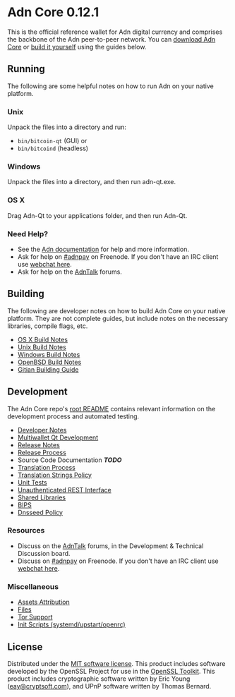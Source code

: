 Adn Core 0.12.1
=====================

This is the official reference wallet for Adn digital currency and comprises the backbone of the Adn peer-to-peer network. You can [download Adn Core](https://www.adn.org/downloads/) or [build it yourself](#building) using the guides below.

Running
---------------------
The following are some helpful notes on how to run Adn on your native platform.

### Unix

Unpack the files into a directory and run:

- `bin/bitcoin-qt` (GUI) or
- `bin/bitcoind` (headless)

### Windows

Unpack the files into a directory, and then run adn-qt.exe.

### OS X

Drag Adn-Qt to your applications folder, and then run Adn-Qt.

### Need Help?

* See the [Adn documentation](https://adnpay.atlassian.net/wiki/display/DOC)
for help and more information.
* Ask for help on [#adnpay](http://webchat.freenode.net?channels=adnpay) on Freenode. If you don't have an IRC client use [webchat here](http://webchat.freenode.net?channels=adnpay).
* Ask for help on the [AdnTalk](https://adntalk.org/) forums.

Building
---------------------
The following are developer notes on how to build Adn Core on your native platform. They are not complete guides, but include notes on the necessary libraries, compile flags, etc.

- [OS X Build Notes](build-osx.md)
- [Unix Build Notes](build-unix.md)
- [Windows Build Notes](build-windows.md)
- [OpenBSD Build Notes](build-openbsd.md)
- [Gitian Building Guide](gitian-building.md)

Development
---------------------
The Adn Core repo's [root README](/README.md) contains relevant information on the development process and automated testing.

- [Developer Notes](developer-notes.md)
- [Multiwallet Qt Development](multiwallet-qt.md)
- [Release Notes](release-notes.md)
- [Release Process](release-process.md)
- Source Code Documentation ***TODO***
- [Translation Process](translation_process.md)
- [Translation Strings Policy](translation_strings_policy.md)
- [Unit Tests](unit-tests.md)
- [Unauthenticated REST Interface](REST-interface.md)
- [Shared Libraries](shared-libraries.md)
- [BIPS](bips.md)
- [Dnsseed Policy](dnsseed-policy.md)

### Resources
* Discuss on the [AdnTalk](https://adntalk.org/) forums, in the Development & Technical Discussion board.
* Discuss on [#adnpay](http://webchat.freenode.net/?channels=adnpay) on Freenode. If you don't have an IRC client use [webchat here](http://webchat.freenode.net/?channels=adnpay).

### Miscellaneous
- [Assets Attribution](assets-attribution.md)
- [Files](files.md)
- [Tor Support](tor.md)
- [Init Scripts (systemd/upstart/openrc)](init.md)

License
---------------------
Distributed under the [MIT software license](http://www.opensource.org/licenses/mit-license.php).
This product includes software developed by the OpenSSL Project for use in the [OpenSSL Toolkit](https://www.openssl.org/). This product includes
cryptographic software written by Eric Young ([eay@cryptsoft.com](mailto:eay@cryptsoft.com)), and UPnP software written by Thomas Bernard.
